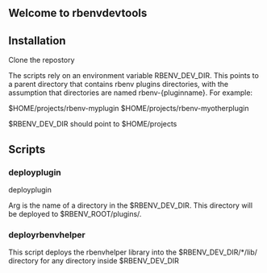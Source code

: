 ## Welcome to rbenvdevtools

## Installation

Clone the repostory

The scripts rely on an environment variable RBENV_DEV_DIR. This points to a parent directory
that contains rbenv plugins directories, with the assumption that directories are named
rbenv-{pluginname}. For example:

$HOME/projects/rbenv-myplugin
$HOME/projects/rbenv-myotherplugin

$RBENV_DEV_DIR should point to $HOME/projects

## Scripts

### deployplugin

deployplugin <arg>

Arg is the name of a directory in the $RBENV_DEV_DIR. This directory will be deployed to 
$RBENV_ROOT/plugins/.

### deployrbenvhelper

This script deploys the rbenvhelper library into the $RBENV_DEV_DIR/*/lib/ directory for any
directory inside $RBENV_DEV_DIR